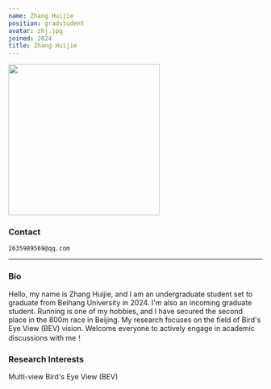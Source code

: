 ```yaml
---
name: Zhang Huijie  
position: gradstudent
avatar: zhj.jpg  
joined: 2024  
title: Zhang Huijie
---
```


<img width="300" src="{{site.baseurl}}/images/people/{{page.avatar}}" data-action="zoom">


### Contact

<i class="fa fa-envelope-o"></i>  `2635989569@qq.com`<br>

<hr>

### Bio

Hello, my name is Zhang Huijie, and I am an undergraduate student set to graduate from Beihang University in 2024. I'm also an incoming graduate student. Running is one of my hobbies, and I have secured the second place in the 800m race in Beijing. My research focuses on the field of Bird's Eye View (BEV) vision. Welcome everyone to actively engage in academic discussions with me！

### Research Interests

Multi-view Bird's Eye View (BEV)

